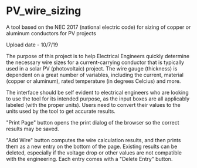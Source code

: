 # PV_wire_sizing
A tool based on the NEC 2017 (national electric code) for sizing of copper or aluminum conductors for PV projects

Upload date - 10/7/19

The purpose of this project is to help Electrical Engineers quickly determine the necessary wire sizes for a current-carrying conductor that is typically used in a solar PV (photovoltaic) project. The wire gauge (thickness) is dependent on a great number of variables, including the current, material (copper or aluminum), rated temperature (in degrees Celcius) and more.

The interface should be self evident to electrical engineers who are looking to use the tool for its intended purpose, as the input boxes are all applicably labeled (with the proper units). Users need to convert their values to the units used by the tool to get accurate results.

"Print Page" button opens the print dialog of the browser so the correct results may be saved.

"Add Wire" button computes the wire calculation results, and then prints them as a new entry on the bottom of the page. Existing results can be deleted, especially if the voltage drop or other values are not compatible with the engineering. Each entry comes with a "Delete Entry" button.
